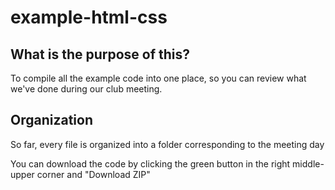 # example-html-css
## What is the purpose of this?
To compile all the example code into one place, so you can review what we've done during our club meeting.
## Organization
So far, every file is organized into a folder corresponding to the meeting day

You can download the code by clicking the green button in the right middle-upper corner and "Download ZIP"
